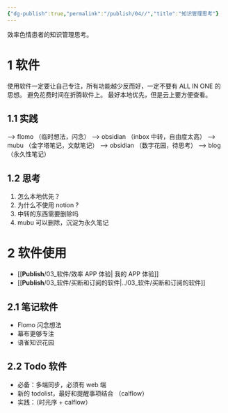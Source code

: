```yaml
---
{"dg-publish":true,"permalink":"/publish/04//","title":"知识管理思考"}
---
```


效率色情患者的知识管理思考。

# 1 软件

使用软件一定要让自己专注，所有功能越少反而好，一定不要有 ALL IN ONE 的思想。
避免花费时间在折腾软件上。
最好本地优先，但是云上要方便查看。

## 1.1 实践

--> flomo （临时想法，闪念）
--> obsidian （inbox 中转，自由度太高）
--> mubu （金字塔笔记，文献笔记）
--> obsidian （数字花园，待思考）
--> blog （永久性笔记）

## 1.2 思考

1. 怎么本地优先？
2. 为什么不使用 notion ?
3. 中转的东西需要删除吗
4. mubu 可以删除，沉淀为永久笔记

# 2 软件使用

- [[__Publish__/03_软件/效率 APP 体验\| 我的 APP 体验]]
- [[__Publish__/03_软件/买断和订阅的软件\|../03_软件/买断和订阅的软件]]

## 2.1 笔记软件

- Flomo 闪念想法
- 幕布更够专注
- 语雀知识花园

## 2.2 Todo 软件

- 必备：多端同步，必须有 web 端
- 新的 todolist，最好和提醒事项结合 （calflow）
- 实践：（时光序 + calflow）
